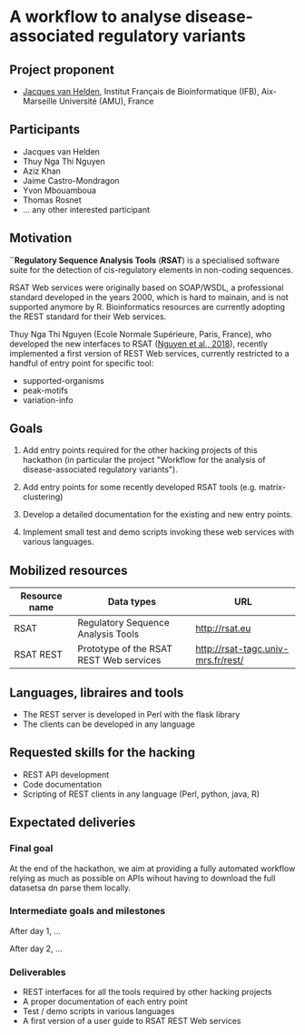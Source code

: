 # A workflow to analyse disease-associated regulatory variants


## Project proponent

- [Jacques van Helden](https://github.com/jvanheld), Institut Français de Bioinformatique (IFB), Aix-Marseille Université (AMU), France

## Participants

- Jacques van Helden
- Thuy Nga Thi Nguyen
- Aziz Khan
- Jaime Castro-Mondragon
- Yvon Mbouamboua
- Thomas Rosnet
- ... any other interested participant

## Motivation

**¨Regulatory Sequence Analysis Tools** (**RSAT**) is a specialised software suite for the detection of cis-regulatory elements in non-coding sequences.

RSAT Web services were originally based on SOAP/WSDL, a professional standard developed in the years 2000, which is hard to mainain, and is not supported anymore by R. Bioinformatics resources are currently adopting the REST standard for their Web services. 

Thuy Nga Thi Nguyen (Ecole Normale Supérieure, Paris, France), who developed the new interfaces to RSAT ([Nguyen et al., 2018](https://www.ncbi.nlm.nih.gov/pubmed/?term=29722874)), recently implemented a first version of REST Web services, currently restricted to a handful of entry point for specific tool: 

- supported-organisms
- peak-motifs
- variation-info

## Goals


1. Add entry points required for the other hacking projects of this hackathon (in particular the project "Workflow for the analysis of disease-associated regulatory variants").

2. Add entry points for some recently developed RSAT tools (e.g. matrix-clustering)

3. Develop a detailed documentation for the existing and new entry points. 

4. Implement small test and demo scripts invoking these web services with various languages.


## Mobilized resources


| Resource name | Data types |  URL | 
|-----------------|----------------------------------|----------------------------------|
| RSAT | Regulatory Sequence Analysis Tools |  <http://rsat.eu> | 
| RSAT REST | Prototype of the RSAT REST Web services | <http://rsat-tagc.univ-mrs.fr/rest/> |


## Languages, libraires and tools

- The REST server is developed in Perl with the flask library
- The clients can be developed in any language

## Requested skills for the hacking

- REST API development
- Code documentation
- Scripting of REST clients in any language (Perl, python, java, R)


## Expectated deliveries

### Final goal

At the end of the hackathon, we aim at providing a fully automated workflow relying as much as possible on APIs wihout having to download the full datasetsa dn parse them locally. 


### Intermediate goals and milestones

After day 1, ...

After day 2, ...

### Deliverables

- REST interfaces for all the tools required by other hacking projects
- A proper documentation of each entry point
- Test / demo scripts in various languages
- A first version of a user guide to RSAT REST Web services

